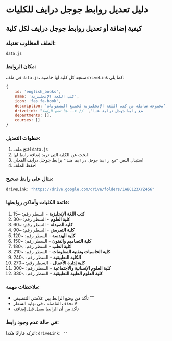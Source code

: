 # دليل تعديل روابط جوجل درايف للكليات

## كيفية إضافة أو تعديل روابط جوجل درايف لكل كلية

### الملف المطلوب تعديله:
`data.js`

### مكان الروابط:
في ملف `data.js`، ستجد كل كلية لها خاصية `driveLink` كما يلي:

```javascript
{
    id: 'english_books',
    name: 'كتب اللغة الإنجليزية',
    icon: 'fas fa-book',
    description: 'مجموعة شاملة من كتب اللغة الإنجليزية لجميع المستويات',
    driveLink: "ضع رابط جوجل درايف هنا",  // <-- هنا تضع الرابط
    departments: [],
    courses: []
}
```

### خطوات التعديل:

1. افتح ملف `data.js`
2. ابحث عن الكلية التي تريد إضافة رابط لها
3. استبدل النص `"ضع رابط جوجل درايف هنا"` برابط جوجل درايف الفعلي
4. احفظ الملف

### مثال على رابط صحيح:
```javascript
driveLink: "https://drive.google.com/drive/folders/1ABC123XYZ456"
```

### قائمة الكليات وأماكن روابطها:

1. **كتب اللغة الإنجليزية** - السطر رقم: ~15
2. **كلية العلوم** - السطر رقم: ~30
3. **كلية الصيدلة** - السطر رقم: ~60
4. **كلية التمريض** - السطر رقم: ~90
5. **كلية الهندسة** - السطر رقم: ~120
6. **كلية التصاميم والفنون** - السطر رقم: ~150
7. **كلية الطب** - السطر رقم: ~180
8. **كلية الحاسبات وتقنية المعلومات** - السطر رقم: ~210
9. **الكلية التطبيقية** - السطر رقم: ~240
10. **كلية إدارة الأعمال** - السطر رقم: ~270
11. **كلية العلوم الإنسانية والاجتماعية** - السطر رقم: ~300
12. **كلية العلوم الطبية التطبيقية** - السطر رقم: ~330

### ملاحظات مهمة:
- تأكد من وضع الرابط بين علامتي التنصيص ""
- لا تحذف الفاصلة ، في نهاية السطر
- تأكد من أن الرابط يعمل قبل إضافته

### في حالة عدم وجود رابط:
اتركه فارغًا هكذا: `driveLink: ""`

